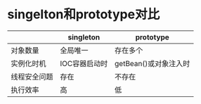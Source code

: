 # singelton和prototype对比

||singleton|prototype|
|-|-|-|
|对象数量|全局唯一|存在多个|
|实例化时机|IOC容器启动时|getBean()或对象注入时|
|线程安全问题|存在|不存在|
|执行效率|高|低|
